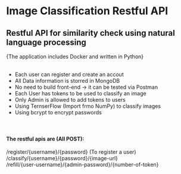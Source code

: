 # Image Classification Restful API

<h2>Restful API for similarity check using natural language processing</h2>
{The application includes Docker and written in Python}<br><br>

- Each user can register and create an accout <br>
- All Data information is storred in MongoDB <br>
- No need to build front-end -> it can be tested via Postman <br>
- Each User has tokens to be used to classify an image <br>
- Only Admin is allowed to add tokens to users <br>
- Using TernserFlow (Import frmo NumPy) to classify images <br>
- Using bcrypt to encrypt passwords <br>
 <br><br>
<h4>The restful apis are (All POST):</h4>
/register/{username}/{password} (To register a user) <br>
/classify/{username}/{password}/{image-url} <br>
/refill/{user-username}/{admin-password}/{number-of-token} <br><br>
